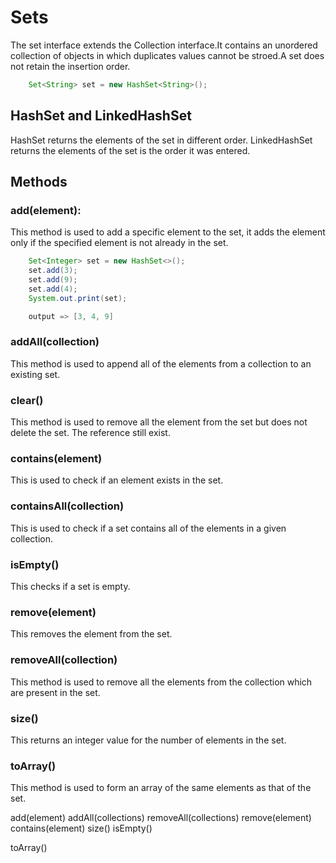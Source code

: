 
# Sets
The set interface extends the Collection interface.It contains an unordered collection of objects in which duplicates values cannot be stroed.A set does not retain the insertion order.

```java
    Set<String> set = new HashSet<String>();
```
## HashSet and LinkedHashSet
HashSet returns the elements of the set in different order.
LinkedHashSet returns the elements of the set is the order it was entered.

## Methods
### add(element):
This method is used to add a specific element to the set, it adds the element only if the specified element is not already in the set.
```java
	Set<Integer> set = new HashSet<>();
	set.add(3);
	set.add(9);
	set.add(4);
	System.out.print(set);

    output => [3, 4, 9]
```
### addAll(collection)
This method is used to append all of the elements from a collection to an existing set.

### clear()
This method is used to remove all the element from the set but does not delete the set. The reference still exist.

### contains(element)
This is used to check if an element exists in the set.

### containsAll(collection)
This is used to check if a set contains all of the elements in a given collection.

### isEmpty()
This checks if a set is empty.

### remove(element)
This removes the element from the set.

### removeAll(collection)
This method is used to remove all the elements from the collection which are present in the set.

### size()
This returns an integer value for the number of elements in the set.

### toArray()
This method is used to form an array of the same elements as that of the set.




add(element)
addAll(collections)
removeAll(collections)
remove(element)
contains(element)
size()
isEmpty()

toArray()